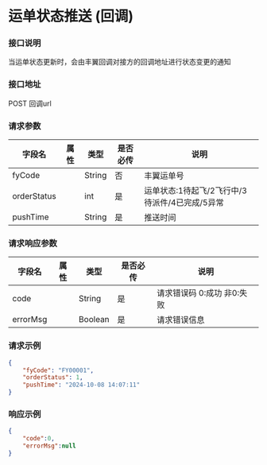 
# 运单状态推送 (回调) 

### 接口说明

当运单状态更新时，会由丰翼回调对接方的回调地址进行状态变更的通知

### 接口地址

POST
回调url

### 请求参数

| 字段名      | 属性 | 类型   | 是否必传 | 说明                                           |
| ----------- | ---- | ------ | -------- | ---------------------------------------------- |
| fyCode      |      | String | 否       | 丰翼运单号                                       |
| orderStatus |      | int    | 是       | 运单状态:1待起飞/2飞行中/3待派件/4已完成/5异常 |
| pushTime    |      | String | 是       | 推送时间                                       |


### 请求响应参数

| 字段名   | 属性 | 类型    | 是否必传 | 说明                      |
| -------- | ---- | ------- | -------- | ------------------------- |
| code     |      | String  | 是       | 请求错误码 0:成功 非0:失败 |
| errorMsg |      | Boolean | 是       | 请求错误信息              |


### 请求示例

```json
{
    "fyCode": "FY00001",
    "orderStatus": 1,
    "pushTime": "2024-10-08 14:07:11"
}
```

### 响应示例

```json
{
    "code":0,
    "errorMsg":null
}
```